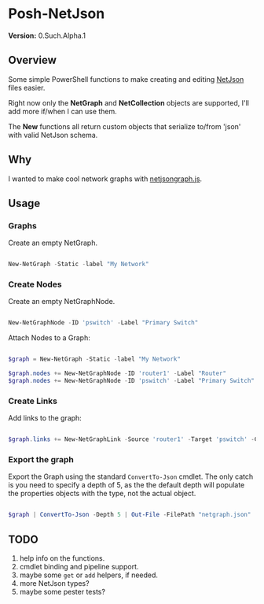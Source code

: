 # Posh-NetJson

**Version:** 0.Such.Alpha.1

## Overview
Some simple PowerShell functions to make creating and editing [NetJson](http://netjson.org) files easier. 

Right now only the **NetGraph** and **NetCollection** objects are supported, I'll add more if/when I can use them.

The **New** functions all return custom objects that serialize to/from 'json' with valid NetJson schema.

## Why

I wanted to make cool network graphs with [netjsongraph.js](https://github.com/interop-dev/netjsongraph.js).

## Usage

### Graphs

Create an empty NetGraph.

```powershell

New-NetGraph -Static -label "My Network"

```

### Create Nodes

Create an empty NetGraphNode.

```powershell

New-NetGraphNode -ID 'pswitch' -Label "Primary Switch"

```

Attach Nodes to a Graph:

```powershell

$graph = New-NetGraph -Static -label "My Network"

$graph.nodes += New-NetGraphNode -ID 'router1' -Label "Router" 
$graph.nodes += New-NetGraphNode -ID 'pswitch' -Label "Primary Switch" 

```


### Create Links

Add links to the graph:

```powershell

$graph.links += New-NetGraphLink -Source 'router1' -Target 'pswitch' -Cost 0


```

### Export the graph 

Export the Graph using the standard `ConvertTo-Json` cmdlet. 
The only catch is you need to specify a depth of 5, as the the default depth will populate the properties objects with the type, not the actual object. 
 
```powershell

$graph | ConvertTo-Json -Depth 5 | Out-File -FilePath "netgraph.json"

```


## TODO

1. help info on the functions.
1. cmdlet binding and pipeline support.
1. maybe some `get` or `add` helpers, if needed.
1. more NetJson types?
1. maybe some pester tests?
